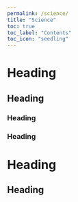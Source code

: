 ```yaml
---
permalink: /science/
title: "Science"
toc: true
toc_label: "Contents"
toc_icon: "seedling"
---
```


# Heading
## Heading
### Heading
### Heading
# Heading
## Heading
